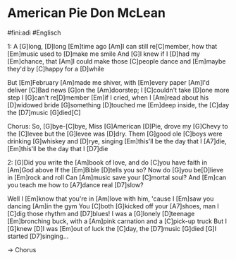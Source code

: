 American Pie
Don McLean
========

#fini:adi #Englisch


1:
A [G]long, [D]long [Em]time ago
[Am]I can still re[C]member, how that [Em]music used to [D]make me smile
And [G]I knew if I [D]had my [Em]chance, that [Am]I could make those [C]people dance
and [Em]maybe they'd by [C]happy for a [D]while

But [Em]February [Am]made me shiver, with [Em]every paper [Am]I'd deliver
[C]Bad news [G]on the [Am]doorstep; I [C]couldn't take [D]one more step
I [G]can't re[D]member [Em]if I cried, when I [Am]read about his [D]widowed bride
[G]something [D]touched me [Em]deep inside, the [C]day the [D7]music [G]died[C]

Chorus:
So, [G]bye-[C]bye, Miss [G]American [D]Pie, drove my [G]Chevy to the [C]levee but the
[G]levee was [D]dry. Them [G]good ole [C]boys were drinking [G]whiskey and [D]rye, singing
[Em]this'll be the day that I [A7]die, [Em]this'll be the day that I [D7]die

2: 
[G]Did you write the [Am]book of love, and do [C]you have faith in [Am]God above
If the [Em]Bible [D]tells you so?  Now do [G]you be[D]lieve in [Em]rock and roll
Can [Am]music save your [C]mortal soul?  And [Em]can you teach me how to [A7]dance real [D7]slow?

Well I [Em]know that you're in [Am]love with him, 'cause I [Em]saw you dancing [Am]in the gym
You [C]both [G]kicked off your [A7]shoes, man I [C]dig those rhythm and [D7]blues!
I was a [G]lonely [D]teenage [Em]bronching buck, with a [Am]pink carnation and a [C]pick-up truck
But I [G]knew [D]I was [Em]out of luck the [C]day, the [D7]music [G]died
[G]I started [D7]singing...
 
-> Chorus

